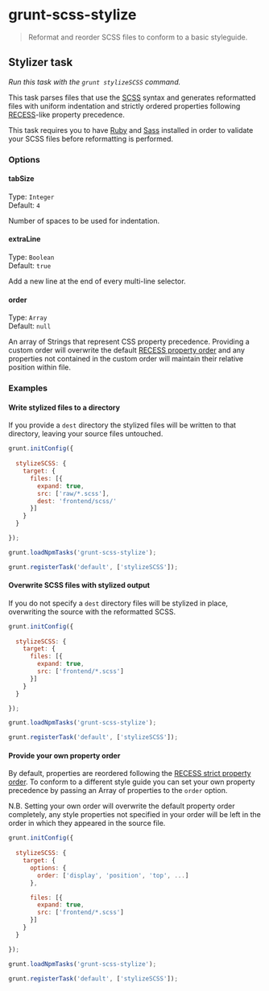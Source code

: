 # grunt-scss-stylize

> Reformat and reorder SCSS files to conform to a basic styleguide.


## Stylizer task
_Run this task with the `grunt stylizeSCSS` command._

This task parses files that use the [SCSS](http://sass-lang.com/documentation/file.SCSS_FOR_SASS_USERS.html) syntax and generates reformatted files with uniform indentation and strictly ordered properties following [RECESS](https://github.com/twitter/recess)-like property precedence.

This task requires you to have [Ruby](http://www.ruby-lang.org/en/downloads/) and [Sass](http://sass-lang.com/download.html) installed in order to validate your SCSS files before reformatting is performed.

### Options


#### tabSize

Type: `Integer`  
Default: `4`

Number of spaces to be used for indentation.

#### extraLine

Type: `Boolean`  
Default: `true`

Add a new line at the end of every multi-line selector.

#### order

Type: `Array`  
Default: `null`

An array of Strings that represent CSS property precedence. Providing a custom order will overwrite the default [RECESS property order](https://github.com/twitter/recess/blob/master/lib/lint/strict-property-order.js) and any properties not contained in the custom order will maintain their relative position within file. 


### Examples

#### Write stylized files to a directory

If you provide a `dest` directory the stylized files will be written to that directory, leaving your source files untouched.

```javascript
grunt.initConfig({
  
  stylizeSCSS: { 
    target: {
      files: [{
        expand: true,
        src: ['raw/*.scss'], 
        dest: 'frontend/scss/'
      }]
    }
  }

});

grunt.loadNpmTasks('grunt-scss-stylize');

grunt.registerTask('default', ['stylizeSCSS']);
```

#### Overwrite SCSS files with stylized output

If you do not specify a `dest` directory files will be stylized in place, overwriting the source with the reformatted SCSS. 

```javascript
grunt.initConfig({
  
  stylizeSCSS: { 
    target: {
      files: [{
        expand: true,
        src: ['frontend/*.scss']
      }]
    }
  }

});

grunt.loadNpmTasks('grunt-scss-stylize');

grunt.registerTask('default', ['stylizeSCSS']);
```

#### Provide your own property order

By default, properties are reordered following the [RECESS strict property order](https://github.com/twitter/recess/blob/master/lib/lint/strict-property-order.js). To conform to a different style guide you can set your own property precedence by passing an Array of properties to the `order` option. 

N.B. Setting your own order will overwrite the default property order completely, any style properties not specified in your order will be left in the order in which they appeared in the source file.

```javascript
grunt.initConfig({
  
  stylizeSCSS: { 
    target: {
      options: {
        order: ['display', 'position', 'top', ...]
      },

      files: [{
        expand: true,
        src: ['frontend/*.scss']
      }]
    }
  }

});

grunt.loadNpmTasks('grunt-scss-stylize');

grunt.registerTask('default', ['stylizeSCSS']);
```